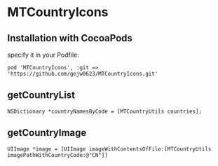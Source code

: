 # MTCountryIcons

## Installation with CocoaPods
specify it in your Podfile:
```
pod 'MTCountryIcons', :git => 'https://github.com/gejw0623/MTCountryIcons.git'
```

## getCountryList
```
NSDictionary *countryNamesByCode = [MTCountryUtils countries];
```


## getCountryImage
```
UIImage *image = [UIImage imageWithContentsOfFile:[MTCountryUtils imagePathWithCountryCode:@"CN"]]
```
